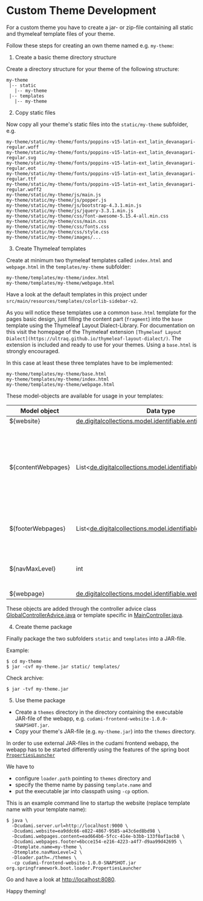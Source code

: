 # Custom Theme Development

For a custom theme you have to create a jar- or zip-file containing all static and thymeleaf template files of your theme.

Follow these steps for creating an own theme named e.g. `my-theme`:

1. Create a basic theme directory structure

Create a directory structure for your theme of the following structure:

```
my-theme
 |-- static
   |-- my-theme
 |-- templates
   |-- my-theme
```

2. Copy static files

Now copy all your theme's static files into the `static/my-theme` subfolder, e.g.

```
my-theme/static/my-theme/fonts/poppins-v15-latin-ext_latin_devanagari-regular.woff
my-theme/static/my-theme/fonts/poppins-v15-latin-ext_latin_devanagari-regular.svg
my-theme/static/my-theme/fonts/poppins-v15-latin-ext_latin_devanagari-regular.eot
my-theme/static/my-theme/fonts/poppins-v15-latin-ext_latin_devanagari-regular.ttf
my-theme/static/my-theme/fonts/poppins-v15-latin-ext_latin_devanagari-regular.woff2
my-theme/static/my-theme/js/main.js
my-theme/static/my-theme/js/popper.js
my-theme/static/my-theme/js/bootstrap-4.3.1.min.js
my-theme/static/my-theme/js/jquery-3.3.1.min.js
my-theme/static/my-theme/css/font-awesome-5.15.4-all.min.css
my-theme/static/my-theme/css/main.css
my-theme/static/my-theme/css/fonts.css
my-theme/static/my-theme/css/style.css 
my-theme/static/my-theme/images/...
```

3. Create Thymeleaf templates

Create at minimum two thymeleaf templates called `index.html` and `webpage.html` in the `templates/my-theme` subfolder:

```
my-theme/templates/my-theme/index.html
my-theme/templates/my-theme/webpage.html
```

Have a look at the default templates in this project under `src/main/resources/templates/colorlib-sidebar-v2`.

As you will notice these templates use a common `base.html` template for the pages basic design, just filling the content part (`fragment`) into the `base` template using the Thymeleaf Layout Dialect-Library.  For documentation on this visit the homepage of the Thymeleaf extension `[Thymeleaf Layout Dialect](https://ultraq.github.io/thymeleaf-layout-dialect/)`. The extension is included and ready to use for your themes. Using a `base.html` is strongly encouraged.

In this case at least these three templates have to be implemented:

```
my-theme/templates/my-theme/base.html
my-theme/templates/my-theme/index.html
my-theme/templates/my-theme/webpage.html
```

These model-objects are available for usage in your templates:

| Model object | Data type | Description | Scope |
| --- | --- | --- | --- |
| ${website} | [de.digitalcollections.model.identifiable.entity.Website](https://github.com/dbmdz/digitalcollections-model/blob/main/dc-model/src/main/java/de/digitalcollections/model/identifiable/entity/Website.java) | The given website to be shown | global |
| ${contentWebpages} | List&lt;[de.digitalcollections.model.identifiable.web.Webpage](https://github.com/dbmdz/digitalcollections-model/blob/main/dc-model/src/main/java/de/digitalcollections/model/identifiable/web/Webpage.java)&gt; | <ul><li>the top level webpages of the given website (if no content root page has been given by using `-Dcudami.webpages.content=...`)</li><li>the children webpages of the configured "content"-webpage (if content root page has been given)</li></ul> | global |
| ${footerWebpages} | List&lt;[de.digitalcollections.model.identifiable.web.Webpage](https://github.com/dbmdz/digitalcollections-model/blob/main/dc-model/src/main/java/de/digitalcollections/model/identifiable/web/Webpage.java)&gt; | the children webpages of the configured "footer"-webpage of the given website (if footer root page has been given by using `-Dcudami.webpages.footer=...`) | global |
| ${navMaxLevel} | int | the maximum hierarchy level of content pages to be rendered e.g. in a navigation tree (defaults to "3" if not configured by using `-Dtemplate.navMaxLevel=...`) | global |
| ${webpage} | [de.digitalcollections.model.identifiable.web.Webpage](https://github.com/dbmdz/digitalcollections-model/blob/main/dc-model/src/main/java/de/digitalcollections/model/identifiable/web/Webpage.java) | the webpage to be shown | webpage.html |

These objects are added through the controller advice class [GlobalControllerAdvice.java](src/main/java/de/digitalcollections/cudami/frontend/website/controller/advice/GlobalControllerAdvice.java) or template specific in [MainController.java](src/main/java/de/digitalcollections/cudami/frontend/website/controller/MainController.java).

4. Create theme package

Finally package the two subfolders `static` and `templates` into a JAR-file.

Example:

```
$ cd my-theme
$ jar -cvf my-theme.jar static/ templates/
```

Check archive:

```
$ jar -tvf my-theme.jar
```

5. Use theme package

* Create a `themes` directory in the directory containing the executable JAR-file of the webapp, e.g. `cudami-frontend-website-1.0.0-SNAPSHOT.jar`.
* Copy your theme's JAR-file (e.g. `my-theme.jar`) into the `themes` directory.

In order to use external JAR-files in the cudami frontend webapp, the webapp has to be started differently using the features of the spring boot [`PropertiesLauncher`](https://docs.spring.io/spring-boot/docs/current/reference/html/executable-jar.html#executable-jar.property-launcher)

We have to

* configure `loader.path` pointing to `themes` directory and
* specify the theme name by passing `template.name` and
* put the executable jar into classpath using `-cp` option.

This is an example command line to startup the website (replace template name with your template name):

```
$ java \
  -Dcudami.server.url=http://localhost:9000 \
  -Dcudami.website=ea9ddc66-e822-4867-9585-a43c6ed8bd98 \
  -Dcudami.webpages.content=ead664b6-5fcc-414e-b3bb-133f0af1acb8 \
  -Dcudami.webpages.footer=6bcce154-e216-4223-a4f7-d9aa99d42695 \
  -Dtemplate.name=my-theme \
  -Dtemplate.navMaxLevel=2 \
  -Dloader.path=./themes \
  -cp cudami-frontend-website-1.0.0-SNAPSHOT.jar org.springframework.boot.loader.PropertiesLauncher
```

Go and have a look at <http://localhost:8080>.

Happy theming!

